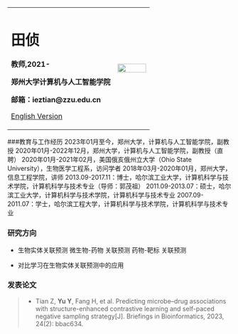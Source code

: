 <table border="0">
  <tr>
    <td width="75%">
      <h1>田侦</h1>
      <p><b>教师,2021-</b></p>
      <p><b>郑州大学计算机与人工智能学院</b></p>
      <p><b>邮箱：ieztian@zzu.edu.cn</b></p>
      <p><a href="/index-en.html">English Version</a></p>
    </td>
    <td width="25%">
      <img src="/id.jpg" width="100%">
    </td>
  </tr>
</table>

###教育与工作经历
2023年01月至今，郑州大学，计算机与人工智能学院，副教授
2020年01月-2022年12月，郑州大学，计算机与人工智能学院，副教授（直聘）
2020年01月-2021年02月，美国俄亥俄州立大学（Ohio State University），生物医学工程系，访问学者
2018年03月-2020年01月，郑州大学，信息工程学院，讲师
2013.09-2017.11：博士，哈尔滨工业大学，计算机科学与技术学院，计算机科学与技术专业（导师：郭茂祖）
2011.09-2013.07：硕士，哈尔滨工业大学，计算机科学与技术学院，计算机科学与技术专业
2007.09-2011.07：学士，哈尔滨工程大学，计算机科学与技术学院，计算机科学与技术专业


### 研究方向
- 生物实体关联预测
微生物-药物 关联预测
药物-靶标 关联预测

- 对比学习在生物实体关联预测中的应用

### 发表论文
> - Tian Z, **Yu Y**, Fang H, et al. Predicting microbe–drug associations with structure-enhanced contrastive learning and self-paced negative sampling strategy[J]. Briefings in Bioinformatics, 2023, 24(2): bbac634.
